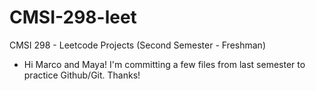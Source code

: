 # CMSI-298-leet

CMSI 298 - Leetcode Projects (Second Semester - Freshman)

- Hi Marco and Maya! I'm committing a few files from last semester to practice Github/Git. Thanks!
